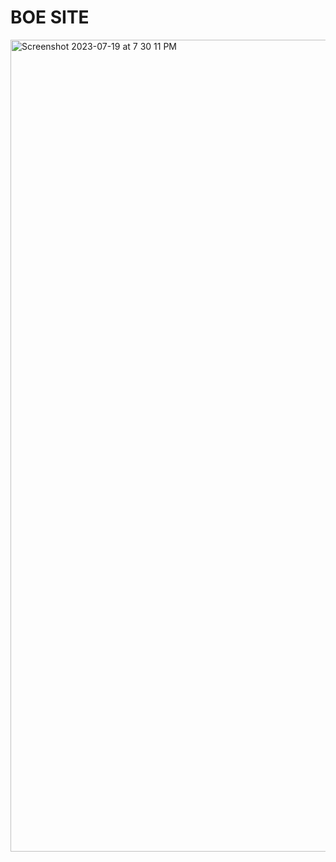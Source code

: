 # BOE SITE


<img width="1299" alt="Screenshot 2023-07-19 at 7 30 11 PM" src="https://github.com/camilasandovals/boe_app/assets/83136741/9eb9dd95-d2a3-41b7-877f-33d25e158d42">
